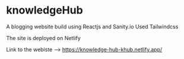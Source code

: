 # knowledgeHub

A blogging website build using Reactjs and Sanity.io 
Used Tailwindcss

The site is deployed on Netlify 

Link to the webiste -->   https://knowledge-hub-khub.netlify.app/ 
